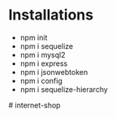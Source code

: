 # Installations

<ul>
    <li> npm init
    <li> npm i sequelize
    <li> npm i mysql2
    <li> npm i express
    <li> npm i jsonwebtoken
    <li> npm i config
    <li> npm i sequelize-hierarchy

</ul># internet-shop
